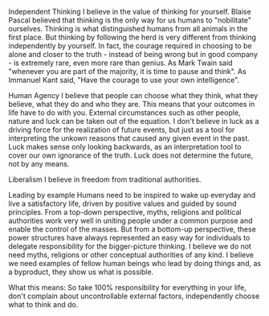  Independent Thinking
 I believe in the value of thinking for yourself.
 Blaise Pascal believed that thinking is the only way for us humans to "nobilitate" ourselves.
 Thinking is what distinguished humans from all animals in the first place.
 But thinking by following the herd is very different from thinking independently by yourself.
 In fact, the courage required in choosing to be alone and closer to the truth - instead of being wrong but in good company - is extremely rare, even more rare than genius.
 As Mark Twain said "whenever you are part of the majority, it is time to pause and think".
 As Immanuel Kant said, "Have the courage to use your own intelligence".
  
 Human Agency
 I believe that people can choose what they think, what they believe, what they do and who they are.
 This means that your outcomes in life have to do with you. External circumstances such as other people, nature and luck can be taken out of the equation.
 I don't believe in luck as a driving force for the realization of future events, but just as a tool for interpreting the unkown reasons that caused any given event in the past.
 Luck makes sense only looking backwards, as an interpretation tool to cover our own ignorance of the truth. Luck does not determine the future, not by any means.
 
 Liberalism
 I believe in freedom from traditional authorities.
 
 Leading by example
 Humans need to be inspired to wake up everyday and live a satisfactory life, driven by positive values and guided by sound principles.
 From a top-down perspective, myths, religions and political authorities work very well in uniting people under a common purpose and enable the control of the masses.
 But from a bottom-up perspective, these power structures have always represented an easy way for individuals to delegate responsibility for the bigger-picture thinking.
 I believe we do not need myths, religions or other conceptual authorities of any kind.
 I believe we need examples of fellow human beings who lead by doing things and, as a byproduct, they show us what is possible.
 
 What this means:
 So take 100% responsibility for everything in your life, don't complain about uncontrollable external factors, independently choose what to think and do.
